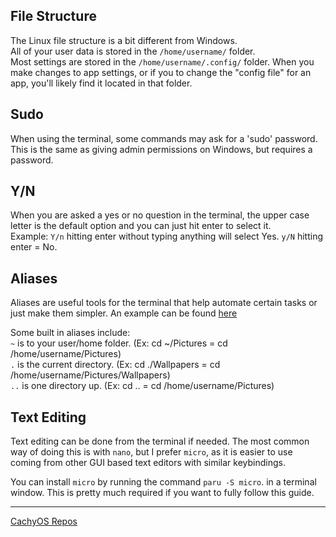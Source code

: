 ## File Structure
The Linux file structure is a bit different from Windows.<br/>
All of your user data is stored in the `/home/username/` folder. <br/>
Most settings are stored in the `/home/username/.config/` folder. When you make changes to app settings, or if you to change the "config file" for an app, you'll likely find it located in that folder. 

## Sudo
When using the terminal, some commands may ask for a 'sudo' password. This is the same as giving admin permissions on Windows, but requires a password.

## Y/N
When you are asked a yes or no question in the terminal, the upper case letter is the default option and you can just hit enter to select it.<br/>
Example: `Y/n` hitting enter without typing anything will select Yes.  `y/N` hitting enter = No.

## Aliases
Aliases are useful tools for the terminal that help automate certain tasks or just make them simpler. An example can be found [here](https://github.com/Mato1111/archguide/blob/main/Docs/Updating%20your%20System.md#bonus)

Some built in aliases include:<br/>
`~` is to your user/home folder. (Ex: cd ~/Pictures = cd /home/username/Pictures)<br/>
`.` is the current directory. (Ex: cd ./Wallpapers = cd /home/username/Pictures/Wallpapers)<br/>
`..` is one directory up. (Ex: cd .. = cd /home/username/Pictures)<br/>

## Text Editing
Text editing can be done from the terminal if needed. 
The most common way of doing this is with `nano`, but I prefer `micro`, as it is easier to use coming from other GUI based text editors with similar keybindings.

You can install `micro` by running the command `paru -S micro`. in a terminal window. This is pretty much required if you want to fully follow this guide.

---
[CachyOS Repos](https://github.com/Mato1111/archguide/blob/main/Docs/CachyOS%20Repos.md)
